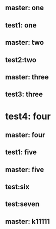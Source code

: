 ## master: one
## test1: one
## master: two
## test2:two
## master: three
## test3: three
# test4: four
## master: four
## test1: five

## master: five
## test:six
## test:seven
## master: k11111
